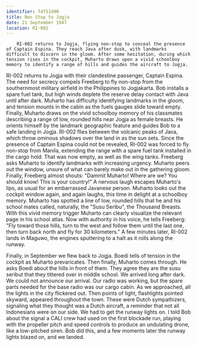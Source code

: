 ```yaml
---
identifier: f4f51d90
title: Non Stop to Jogja
date: 21 September 1947 
location: RI-002
---
```


``` {.synopsis}
    RI-002 returns to Jogja, flying non-stop to conceal the presence of Captain Espina. They reach Java after dusk, with landmarks difficult to discern in the gloom. After some hesitation, during which tension rises in the cockpit, Muharto draws upon a vivid schoolboy memory to identify a range of hills and guides the aircraft to Jogja.
```

RI-002 returns to Jogja with their clandestine passenger, Captain
Espina. The need for secrecy compels Freeberg to fly non-stop from the
southernmost military airfield in the Philippines to Jogjakarta. Bob
installs a spare fuel tank, but high winds deplete the reserve delay
contact with Java until after dark. Muharto has difficulty identifying
landmarks in the gloom, and tension mounts in the cabin as the fuels
gauges slide toward empty. Finally, Muharto draws on the vivid schoolboy
memory of his classmates describing a range of low, rounded hills near
Jogja as female breasts. He orients himself by the landmark geographic
feature and guides Bob to a safe landing in Jogja. RI-002 flies between
the volcanic peaks of Java, which throw ominous shadows over the land in
as the sun sets. Since the presence of Captain Espina could not be
revealed, RI-002 was forced to fly non-stop from Manila, extending the
range with a spare fuel tank installed in the cargo hold. That was now
empty, as well as the wing tanks. Freeberg asks Muharto to identify
landmarks with increasing urgency. Muharto peers out the window, unsure
of what can barely make out in the gathering gloom. Finally, Freeberg
almost shouts: "Dammit Muharto! Where are we? You should know! This is
your country!" A nervous laugh escapes Muharto's lips, as usual for an
embarrassed Javanese person. Muharto looks out the cockpit window again,
and again laughs, this time in delight at a schoolboy memory. Muharto
has spotted a line of low, rounded hills that he and his school mates
called, naturally, the "Susu Seribu", the Thousand Breasts. With this
vivid memory trigger Muharto can clearly visualize the relevant page in
his school atlas. Now with authority in his voice, he tells Freeberg:
"Fly toward those hills, turn to the west and follow them until the last
one, then turn back north and fly for 30 kilometers." A few minutes
later, RI-002 lands in Maguwo, the engines sputtering to a halt as it
rolls along the runway.

Finally, in September we flew back to Jogja. Boedi tells of tension in
the cockpit as Muharto prevaricates. Then finally, Muharto comes
through. He asks Boedi about the hills in front of them. They agree they
are the susu seribut that they tittered over in middle school. We
arrived long after dark. We could not announce our arrival. Our radio
was working, but the spare parts needed for the base radio was our cargo
cabin. As we approached, all the lights in the city flickered out. Then
points of light, flashlights pointed skyward, appeared throughout the
town. These were Dutch sympathizers, signaling what they thought was a
Dutch aircraft, a reminder that not all Indonesians were on our side. We
had to get the runway lights on. I told Bob about the signal a CALI crew
had used on the first blockade run, playing with the propeller pitch and
speed controls to produce an undulating drone, like a low-pitched siren.
Bob did this, and a few moments later the runway lights blazed on, and
we landed.
